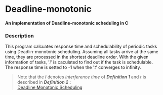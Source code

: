 # Deadline-monotonic
#### An implementation of Deadline-monotonic scheduling in C

### Description  
This program calcuates response time and schedulability of periodic tasks using Deadlin-monotonic scheduling. 
Assuming all tasks arrive at the same time, they are processed in the shortest deadline order.
With the given information of tasks, '_I_' is caculated to find out if the task is schedulable.
The response time is setted to -1 when the '_t_' converges to infinity.  
> Note that the _I_ denotes _interference time_ of _**Definition 1**_ and _t_ is described in _**Definition 2**_ :  
> [Deadline Monotonic Scheduling](http://citeseerx.ist.psu.edu/viewdoc/download?doi=10.1.1.53.8928&rep=rep1&type=pdf)  
